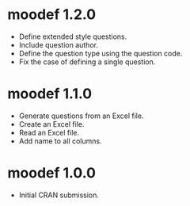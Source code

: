 # moodef 1.2.0

* Define extended style questions.
* Include question author.
* Define the question type using the question code.
* Fix the case of defining a single question.

# moodef 1.1.0

* Generate questions from an Excel file. 
* Create an Excel file.
* Read an Excel file.
* Add name to all columns.

# moodef 1.0.0

* Initial CRAN submission.
